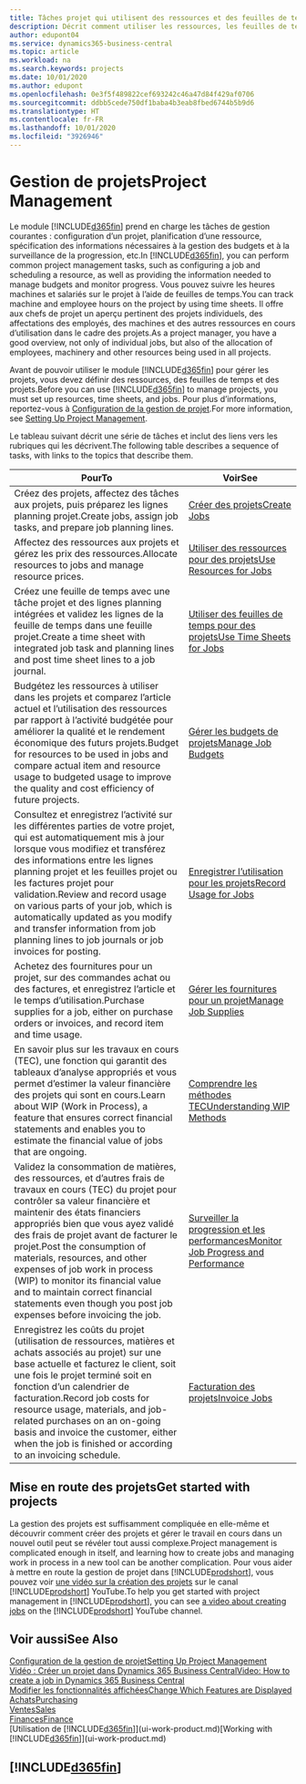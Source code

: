 ```yaml
---
title: Tâches projet qui utilisent des ressources et des feuilles de temps | Microsoft Docs
description: Décrit comment utiliser les ressources, les feuilles de temps et les projets pour la gestion des projets.
author: edupont04
ms.service: dynamics365-business-central
ms.topic: article
ms.workload: na
ms.search.keywords: projects
ms.date: 10/01/2020
ms.author: edupont
ms.openlocfilehash: 0e3f5f489822cef693242c46a47d84f429af0706
ms.sourcegitcommit: ddbb5cede750df1baba4b3eab8fbed6744b5b9d6
ms.translationtype: HT
ms.contentlocale: fr-FR
ms.lasthandoff: 10/01/2020
ms.locfileid: "3926946"
---
```

# <a name="project-management"></a><span data-ttu-id="86a68-103">Gestion de projets</span><span class="sxs-lookup"><span data-stu-id="86a68-103">Project Management</span></span>
<span data-ttu-id="86a68-104">Le module [!INCLUDE[d365fin](includes/d365fin_md.md)] prend en charge les tâches de gestion courantes : configuration d’un projet, planification d’une ressource, spécification des informations nécessaires à la gestion des budgets et à la surveillance de la progression, etc.</span><span class="sxs-lookup"><span data-stu-id="86a68-104">In [!INCLUDE[d365fin](includes/d365fin_md.md)], you can perform common project management tasks, such as configuring a job and scheduling a resource, as well as providing the information needed to manage budgets and monitor progress.</span></span> <span data-ttu-id="86a68-105">Vous pouvez suivre les heures machines et salariés sur le projet à l’aide de feuilles de temps.</span><span class="sxs-lookup"><span data-stu-id="86a68-105">You can track machine and employee hours on the project by using time sheets.</span></span> <span data-ttu-id="86a68-106">Il offre aux chefs de projet un aperçu pertinent des projets individuels, des affectations des employés, des machines et des autres ressources en cours d’utilisation dans le cadre des projets.</span><span class="sxs-lookup"><span data-stu-id="86a68-106">As a project manager, you have a good overview, not only of individual jobs, but also of the allocation of employees, machinery and other resources being used in all projects.</span></span>

<span data-ttu-id="86a68-107">Avant de pouvoir utiliser le module [!INCLUDE[d365fin](includes/d365fin_md.md)] pour gérer les projets, vous devez définir des ressources, des feuilles de temps et des projets.</span><span class="sxs-lookup"><span data-stu-id="86a68-107">Before you can use [!INCLUDE[d365fin](includes/d365fin_md.md)] to manage projects, you must set up resources, time sheets, and jobs.</span></span> <span data-ttu-id="86a68-108">Pour plus d’informations, reportez-vous à [Configuration de la gestion de projet](projects-setup-projects.md).</span><span class="sxs-lookup"><span data-stu-id="86a68-108">For more information, see [Setting Up Project Management](projects-setup-projects.md).</span></span>  

<span data-ttu-id="86a68-109">Le tableau suivant décrit une série de tâches et inclut des liens vers les rubriques qui les décrivent.</span><span class="sxs-lookup"><span data-stu-id="86a68-109">The following table describes a sequence of tasks, with links to the topics that describe them.</span></span>

| <span data-ttu-id="86a68-110">Pour</span><span class="sxs-lookup"><span data-stu-id="86a68-110">To</span></span> | <span data-ttu-id="86a68-111">Voir</span><span class="sxs-lookup"><span data-stu-id="86a68-111">See</span></span> |
| --- | --- |
| <span data-ttu-id="86a68-112">Créez des projets, affectez des tâches aux projets, puis préparez les lignes planning projet.</span><span class="sxs-lookup"><span data-stu-id="86a68-112">Create jobs, assign job tasks, and prepare job planning lines.</span></span> |[<span data-ttu-id="86a68-113">Créer des projets</span><span class="sxs-lookup"><span data-stu-id="86a68-113">Create Jobs</span></span>](projects-how-create-jobs.md) |
| <span data-ttu-id="86a68-114">Affectez des ressources aux projets et gérez les prix des ressources.</span><span class="sxs-lookup"><span data-stu-id="86a68-114">Allocate resources to jobs and manage resource prices.</span></span> |[<span data-ttu-id="86a68-115">Utiliser des ressources pour des projets</span><span class="sxs-lookup"><span data-stu-id="86a68-115">Use Resources for Jobs</span></span>](projects-how-use-resources.md) |
| <span data-ttu-id="86a68-116">Créez une feuille de temps avec une tâche projet et des lignes planning intégrées et validez les lignes de la feuille de temps dans une feuille projet.</span><span class="sxs-lookup"><span data-stu-id="86a68-116">Create a time sheet with integrated job task and planning lines and post time sheet lines to a job journal.</span></span> |[<span data-ttu-id="86a68-117">Utiliser des feuilles de temps pour des projets</span><span class="sxs-lookup"><span data-stu-id="86a68-117">Use Time Sheets for Jobs</span></span>](projects-how-use-time-sheets.md) |
| <span data-ttu-id="86a68-118">Budgétez les ressources à utiliser dans les projets et comparez l’article actuel et l’utilisation des ressources par rapport à l’activité budgétée pour améliorer la qualité et le rendement économique des futurs projets.</span><span class="sxs-lookup"><span data-stu-id="86a68-118">Budget for resources to be used in jobs and compare actual item and resource usage to budgeted usage to improve the quality and cost efficiency of future projects.</span></span> |[<span data-ttu-id="86a68-119">Gérer les budgets de projets</span><span class="sxs-lookup"><span data-stu-id="86a68-119">Manage Job Budgets</span></span>](projects-how-manage-budgets.md) |
| <span data-ttu-id="86a68-120">Consultez et enregistrez l’activité sur les différentes parties de votre projet, qui est automatiquement mis à jour lorsque vous modifiez et transférez des informations entre les lignes planning projet et les feuilles projet ou les factures projet pour validation.</span><span class="sxs-lookup"><span data-stu-id="86a68-120">Review and record usage on various parts of your job, which is automatically updated as you modify and transfer information from job planning lines to job journals or job invoices for posting.</span></span> |[<span data-ttu-id="86a68-121">Enregistrer l’utilisation pour les projets</span><span class="sxs-lookup"><span data-stu-id="86a68-121">Record Usage for Jobs</span></span>](projects-how-record-job-usage.md) |
| <span data-ttu-id="86a68-122">Achetez des fournitures pour un projet, sur des commandes achat ou des factures, et enregistrez l’article et le temps d’utilisation.</span><span class="sxs-lookup"><span data-stu-id="86a68-122">Purchase supplies for a job, either on purchase orders or invoices, and record item and time usage.</span></span> |[<span data-ttu-id="86a68-123">Gérer les fournitures pour un projet</span><span class="sxs-lookup"><span data-stu-id="86a68-123">Manage Job Supplies</span></span>](projects-how-manage-project-supplies.md) |
| <span data-ttu-id="86a68-124">En savoir plus sur les travaux en cours (TEC), une fonction qui garantit des tableaux d’analyse appropriés et vous permet d’estimer la valeur financière des projets qui sont en cours.</span><span class="sxs-lookup"><span data-stu-id="86a68-124">Learn about WIP (Work in Process), a feature that ensures correct financial statements and enables you to estimate the financial value of jobs that are ongoing.</span></span> |[<span data-ttu-id="86a68-125">Comprendre les méthodes TEC</span><span class="sxs-lookup"><span data-stu-id="86a68-125">Understanding WIP Methods</span></span>](projects-understanding-wip.md) |
| <span data-ttu-id="86a68-126">Validez la consommation de matières, des ressources, et d’autres frais de travaux en cours (TEC) du projet pour contrôler sa valeur financière et maintenir des états financiers appropriés bien que vous ayez validé des frais de projet avant de facturer le projet.</span><span class="sxs-lookup"><span data-stu-id="86a68-126">Post the consumption of materials, resources, and other expenses of job work in process (WIP) to monitor its financial value and to maintain correct financial statements even though you post job expenses before invoicing the job.</span></span> |[<span data-ttu-id="86a68-127">Surveiller la progression et les performances</span><span class="sxs-lookup"><span data-stu-id="86a68-127">Monitor Job Progress and Performance</span></span>](projects-how-monitor-progress-performance.md) |
| <span data-ttu-id="86a68-128">Enregistrez les coûts du projet (utilisation de ressources, matières et achats associés au projet) sur une base actuelle et facturez le client, soit une fois le projet terminé soit en fonction d’un calendrier de facturation.</span><span class="sxs-lookup"><span data-stu-id="86a68-128">Record job costs for resource usage, materials, and job-related purchases on an on-going basis and invoice the customer, either when the job is finished or according to an invoicing schedule.</span></span> |[<span data-ttu-id="86a68-129">Facturation des projets</span><span class="sxs-lookup"><span data-stu-id="86a68-129">Invoice Jobs</span></span>](projects-how-invoice-jobs.md) |

## <a name="get-started-with-projects"></a><span data-ttu-id="86a68-130">Mise en route des projets</span><span class="sxs-lookup"><span data-stu-id="86a68-130">Get started with projects</span></span>

<span data-ttu-id="86a68-131">La gestion des projets est suffisamment compliquée en elle-même et découvrir comment créer des projets et gérer le travail en cours dans un nouvel outil peut se révéler tout aussi complexe.</span><span class="sxs-lookup"><span data-stu-id="86a68-131">Project management is complicated enough in itself, and learning how to create jobs and managing work in process in a new tool can be another complication.</span></span> <span data-ttu-id="86a68-132">Pour vous aider à mettre en route la gestion de projet dans [!INCLUDE[prodshort](includes/prodshort.md)], vous pouvez voir [une vidéo sur la création des projets](https://www.youtube.com/watch?v=VqaPWr7BWmw) sur le canal [!INCLUDE[prodshort](includes/prodshort.md)] YouTube.</span><span class="sxs-lookup"><span data-stu-id="86a68-132">To help you get started with project management in [!INCLUDE[prodshort](includes/prodshort.md)], you can see [a video about creating jobs](https://www.youtube.com/watch?v=VqaPWr7BWmw) on the [!INCLUDE[prodshort](includes/prodshort.md)] YouTube channel.</span></span>  

## <a name="see-also"></a><span data-ttu-id="86a68-133">Voir aussi</span><span class="sxs-lookup"><span data-stu-id="86a68-133">See Also</span></span>

[<span data-ttu-id="86a68-134">Configuration de la gestion de projet</span><span class="sxs-lookup"><span data-stu-id="86a68-134">Setting Up Project Management</span></span>](projects-setup-projects.md)  
[<span data-ttu-id="86a68-135">Vidéo : Créer un projet dans Dynamics 365 Business Central</span><span class="sxs-lookup"><span data-stu-id="86a68-135">Video: How to create a job in Dynamics 365 Business Central</span></span>](https://www.youtube.com/watch?v=VqaPWr7BWmw)  
[<span data-ttu-id="86a68-136">Modifier les fonctionnalités affichées</span><span class="sxs-lookup"><span data-stu-id="86a68-136">Change Which Features are Displayed</span></span>](ui-experiences.md)  
[<span data-ttu-id="86a68-137">Achats</span><span class="sxs-lookup"><span data-stu-id="86a68-137">Purchasing</span></span>](purchasing-manage-purchasing.md)  
[<span data-ttu-id="86a68-138">Ventes</span><span class="sxs-lookup"><span data-stu-id="86a68-138">Sales</span></span>](sales-manage-sales.md)  
[<span data-ttu-id="86a68-139">Finances</span><span class="sxs-lookup"><span data-stu-id="86a68-139">Finance</span></span>](finance.md)  
<span data-ttu-id="86a68-140">[Utilisation de [!INCLUDE[d365fin](includes/d365fin_md.md)]](ui-work-product.md)</span><span class="sxs-lookup"><span data-stu-id="86a68-140">[Working with [!INCLUDE[d365fin](includes/d365fin_md.md)]](ui-work-product.md)</span></span>  

## [!INCLUDE[d365fin](includes/free_trial_md.md)]  
